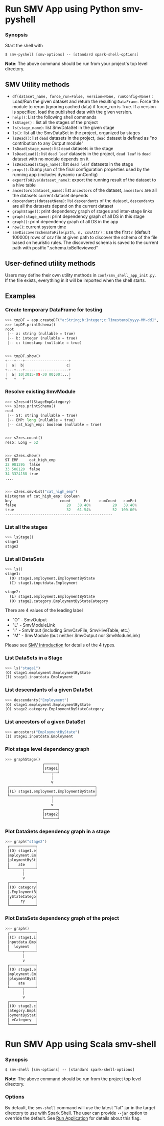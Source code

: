 # Run SMV App using Python smv-pyshell

### Synopsis
Start the shell with
```shell
$ smv-pyshell [smv-options] -- [standard spark-shell-options]
```
**Note:**  The above command should be run from your project's top level directory.

## SMV Utility methods
* `df(dataset_name, force_run=False, version=None, runConfig=None)` :  Load/Run the given dataset and return the resulting `DataFrame`. Force the module to rerun (ignoring cached data) if force_run is True.  If a version is specified, load the published data with the given version.
* `help()`: List the following shell commands
* `lsStage()` : list all the stages of the project
* `ls(stage_name)`: list SmvDataSet in the given stage
* `ls()`: list all the SmvDataSet in the project, organized by stages
* `lsDead()`: list `dead` datasets in the project, `dead` dataset is defined as "no contribution to any Output module"
* `lsDead(stage_name)`: list `dead` datasets in the stage
* `lsDeadLead()`: list `dead leaf` datasets in the project, `dead leaf` is `dead` dataset with no module depends on it
* `lsDeadLead(stage_name)`: list `dead leaf` datasets in the stage
* `props()`: Dump json of the final configuration properties used by the running app (includes dynamic runConfig)
* `exportToHive(dataset_name)`: export the running result of the dataset to a hive table
* `ancestors(dataset_name)`: list `ancestors` of the dataset, `ancestors` are all the datasets current dataset depends
* `descendants(datasetName)`: list `descendants` of the dataset, `descendants` are all the datasets depend on the current dataset
* `graphStage()`: print dependency graph of stages and inter-stage links
* `graph(stage_name)`: print dependency graph of all DS in this stage
* `graph()`: print dependency graph of all DS in the app
* `now()`: current system time
* `smvDiscoverSchemaToFile(path, n, csvAttr)` : use the first `n` (default 100000) rows of csv file at given path to discover the schema of the file based on heuristic rules.  The discovered schema is saved to the current path with postfix ".schema.toBeReviewed"

## User-defined utility methods
Users may define their own utility methods in `conf/smv_shell_app_init.py`. If the file exists, everything in it will be imported when the shell starts.

## Examples

### Create temporary DataFrame for testing
```python
>>> tmpDF = app.createDF("a:String;b:Integer;c:Timestamp[yyyy-MM-dd]", "a,10,2015-09-30")
>>> tmpDF.printSchema()
root
 |-- a: string (nullable = true)
 |-- b: integer (nullable = true)
 |-- c: timestamp (nullable = true)


>>> tmpDF.show()
+---+---+--------------------+
|  a|  b|                   c|
+---+---+--------------------+
|  a| 10|2015-09-30 00:00:...|
+---+---+--------------------+
```

### Resolve existing SmvModule
```python
>>> s2res=df(StageEmpCategory)
>>> s2res.printSchema()
root
 |-- ST: string (nullable = true)
 |-- EMP: long (nullable = true)
 |-- cat_high_emp: boolean (nullable = true)


>>> s2res.count()
res5: Long = 52


>>> s2res.show()
ST EMP     cat_high_emp
32 981295  false
33 508120  false
34 3324188 true
....


>>> s2res.smvHist("cat_high_emp")
Histogram of cat_high_emp: Boolean
key                      count      Pct    cumCount   cumPct
false                       20   38.46%          20   38.46%
true                        32   61.54%          52  100.00%
-------------------------------------------------
```

### List all the stages
```python
>>> lsStage()
stage1
stage2
```

### List all DataSets
```python
>>> ls()
stage1:
  (O) stage1.employment.EmploymentByState
  (I) stage1.inputdata.Employment

stage2:
  (L) stage1.employment.EmploymentByState
  (O) stage2.category.EmploymentByStateCategory

```
There are 4 values of the leading label
* "O" - SmvOutput
* "L" - SmvModuleLink
* "I" - SmvInput (including SmvCsvFile, SmvHiveTable, etc.)
* "M" - SmvModule (but neither SmvOutput nor SmvModuleLink)

Please see [SMV Introduction](smv_intro.md) for details of the 4 types.

### List DataSets in a Stage
```python
>>> ls("stage1")
(O) stage1.employment.EmploymentByState
(I) stage1.inputdata.Employment
```

### List descendants of a given DataSet
```python
>>> descendants("Employment")
(O) stage1.employment.EmploymentByState
(O) stage2.category.EmploymentByStateCategory
```

### List ancestors of a given DataSet
```python
>>> ancestors("EmploymentByState")
(I) stage1.inputdata.Employment
```

### Plot stage level dependency graph
```python
>>> graphStage()
                 ┌──────┐
                 │stage1│
                 └───┬──┘
                     │
                     v
 ┌───────────────────────────────────────┐
 │(L) stage1.employment.EmploymentByState│
 └───────────────────┬───────────────────┘
                     │
                     v
                 ┌──────┐
                 │stage2│
                 └──────┘
```

### Plot DataSets dependency graph in a stage
```python
>>> graph("stage2")
 ┌────────────┐
 │(O) stage1.e│
 │mployment.Em│
 │ploymentBySt│
 │    ate     │
 └──────┬─────┘
        │
        v
 ┌────────────┐
 │(O) category│
 │.EmploymentB│
 │yStateCatego│
 │     ry     │
 └────────────┘
```

### Plot DataSets dependency graph of the project
```python
>>> graph()
 ┌────────────┐
 │(I) stage1.i│
 │nputdata.Emp│
 │  loyment   │
 └──────┬─────┘
        │
        v
 ┌────────────┐
 │(O) stage1.e│
 │mployment.Em│
 │ploymentBySt│
 │    ate     │
 └──────┬─────┘
        │
        v
 ┌────────────┐
 │(O) stage2.c│
 │ategory.Empl│
 │oymentByStat│
 │ eCategory  │
 └────────────┘
```

# Run SMV App using Scala smv-shell

### Synopsis
```shell
$ smv-shell [smv-options] -- [standard spark-shell-options]
```

**Note:**  The above command should be run from the project top level directory.

### Options
By default, the `smv-shell` command will use the latest "fat" jar in the target directory to use with Spark Shell.
The user can provide `--jar` option to override the default.  See [Run Application](run_app.md) for details about this flag.
